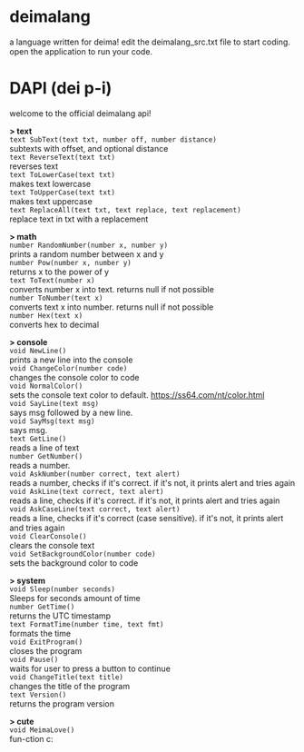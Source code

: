 

# deimalang
a language written for deima! edit the deimalang_src.txt file to start coding. open the application to run your code.

# DAPI (dei p-i)
welcome to the official deimalang api!

**> text** </br>
`text SubText(text txt, number off, number distance)` </br>
subtexts with offset, and optional distance </br>
`text ReverseText(text txt)` </br>
reverses text </br>
`text ToLowerCase(text txt)` </br>
makes text lowercase </br>
`text ToUpperCase(text txt)` </br>
makes text uppercase </br>
`text ReplaceAll(text txt, text replace, text replacement)` </br>
replace text in txt with a replacement </br>

**> math** </br>
`number RandomNumber(number x, number y)` </br>
prints a random number between x and y </br>
`number Pow(number x, number y)` </br>
returns x to the power of y </br>
`text ToText(number x)` </br>
converts number x into text. returns null if not possible </br>
`number ToNumber(text x)` </br>
converts text x into number. returns null if not possible </br>
`number Hex(text x)` </br>
converts hex to decimal  </br>

**> console** </br>
`void NewLine()` </br>
prints a new line into the console </br>
`void ChangeColor(number code)` </br>
changes the console color to code </br>
`void NormalColor()` </br>
sets the console text color to default. https://ss64.com/nt/color.html </br>
`void SayLine(text msg)` </br>
says msg followed by a new line. </br>
`void SayMsg(text msg)` </br>
says msg.  </br>
`text GetLine()` </br>
reads a line of text </br>
`number GetNumber()` </br>
reads a number. </br>
`void AskNumber(number correct, text alert)` </br>
reads a number, checks if it's correct. if it's not, it prints alert and tries again </br>
`void AskLine(text correct, text alert)` </br>
reads a line, checks if it's correct. if it's not, it prints alert and tries again </br>
`void AskCaseLine(text correct, text alert)` </br>
reads a line, checks if it's correct (case sensitive). if it's not, it prints alert and tries again </br>
`void ClearConsole()` </br>
clears the console text </br>
`void SetBackgroundColor(number code)` </br>
sets the background color to code </br>

**> system** </br>
`void Sleep(number seconds)` </br>
Sleeps for seconds amount of time </br>
`number GetTime()` </br>
returns the UTC timestamp </br>
`text FormatTime(number time, text fmt)` </br>
formats the time </br>
`void ExitProgram()` </br>
closes the program </br>
`void Pause()` </br>
waits for user to press a button to continue </br>
`void ChangeTitle(text title)` </br>
changes the title of the program </br>
`text Version()` </br>
returns the program version

**> cute** </br>
`void MeimaLove()` </br>
fun-ction c: </br>
